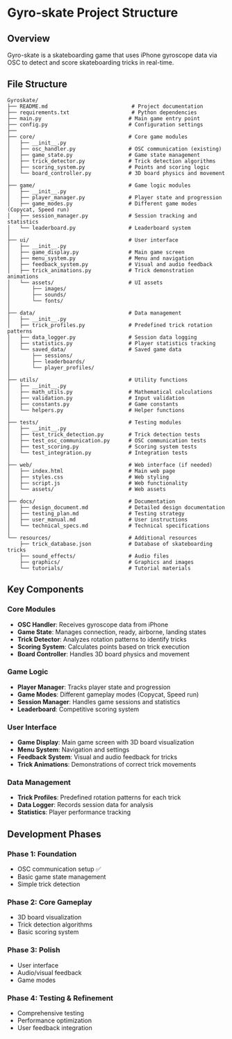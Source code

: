 # Gyro-skate Project Structure

## Overview
Gyro-skate is a skateboarding game that uses iPhone gyroscope data via OSC to detect and score skateboarding tricks in real-time.

## File Structure

```
Gyroskate/
├── README.md                           # Project documentation
├── requirements.txt                    # Python dependencies
├── main.py                            # Main game entry point
├── config.py                          # Configuration settings
├── 
├── core/                              # Core game modules
│   ├── __init__.py
│   ├── osc_handler.py                 # OSC communication (existing)
│   ├── game_state.py                  # Game state management
│   ├── trick_detector.py              # Trick detection algorithms
│   ├── scoring_system.py              # Points and scoring logic
│   └── board_controller.py            # 3D board physics and movement
│   
├── game/                              # Game logic modules
│   ├── __init__.py
│   ├── player_manager.py              # Player state and progression
│   ├── game_modes.py                  # Different game modes (Copycat, Speed run)
│   ├── session_manager.py             # Session tracking and statistics
│   └── leaderboard.py                 # Leaderboard system
│   
├── ui/                                # User interface
│   ├── __init__.py
│   ├── game_display.py                # Main game screen
│   ├── menu_system.py                 # Menu and navigation
│   ├── feedback_system.py             # Visual and audio feedback
│   ├── trick_animations.py            # Trick demonstration animations
│   └── assets/                        # UI assets
│       ├── images/
│       ├── sounds/
│       └── fonts/
│   
├── data/                              # Data management
│   ├── __init__.py
│   ├── trick_profiles.py              # Predefined trick rotation patterns
│   ├── data_logger.py                 # Session data logging
│   ├── statistics.py                  # Player statistics tracking
│   └── saved_data/                    # Saved game data
│       ├── sessions/
│       ├── leaderboards/
│       └── player_profiles/
│   
├── utils/                             # Utility functions
│   ├── __init__.py
│   ├── math_utils.py                  # Mathematical calculations
│   ├── validation.py                  # Input validation
│   ├── constants.py                   # Game constants
│   └── helpers.py                     # Helper functions
│   
├── tests/                             # Testing modules
│   ├── __init__.py
│   ├── test_trick_detection.py        # Trick detection tests
│   ├── test_osc_communication.py      # OSC communication tests
│   ├── test_scoring.py                # Scoring system tests
│   └── test_integration.py            # Integration tests
│   
├── web/                               # Web interface (if needed)
│   ├── index.html                     # Main web page
│   ├── styles.css                     # Web styling
│   ├── script.js                      # Web functionality
│   └── assets/                        # Web assets
│   
├── docs/                              # Documentation
│   ├── design_document.md             # Detailed design documentation
│   ├── testing_plan.md                # Testing strategy
│   ├── user_manual.md                 # User instructions
│   └── technical_specs.md             # Technical specifications
│   
└── resources/                         # Additional resources
    ├── trick_database.json            # Database of skateboarding tricks
    ├── sound_effects/                 # Audio files
    ├── graphics/                      # Graphics and images
    └── tutorials/                     # Tutorial materials
```

## Key Components

### Core Modules
- **OSC Handler**: Receives gyroscope data from iPhone
- **Game State**: Manages connection, ready, airborne, landing states
- **Trick Detector**: Analyzes rotation patterns to identify tricks
- **Scoring System**: Calculates points based on trick execution
- **Board Controller**: Handles 3D board physics and movement

### Game Logic
- **Player Manager**: Tracks player state and progression
- **Game Modes**: Different gameplay modes (Copycat, Speed run)
- **Session Manager**: Handles game sessions and statistics
- **Leaderboard**: Competitive scoring system

### User Interface
- **Game Display**: Main game screen with 3D board visualization
- **Menu System**: Navigation and settings
- **Feedback System**: Visual and audio feedback for tricks
- **Trick Animations**: Demonstrations of correct trick movements

### Data Management
- **Trick Profiles**: Predefined rotation patterns for each trick
- **Data Logger**: Records session data for analysis
- **Statistics**: Player performance tracking

## Development Phases

### Phase 1: Foundation
- OSC communication setup ✅
- Basic game state management
- Simple trick detection

### Phase 2: Core Gameplay
- 3D board visualization
- Trick detection algorithms
- Basic scoring system

### Phase 3: Polish
- User interface
- Audio/visual feedback
- Game modes

### Phase 4: Testing & Refinement
- Comprehensive testing
- Performance optimization
- User feedback integration 